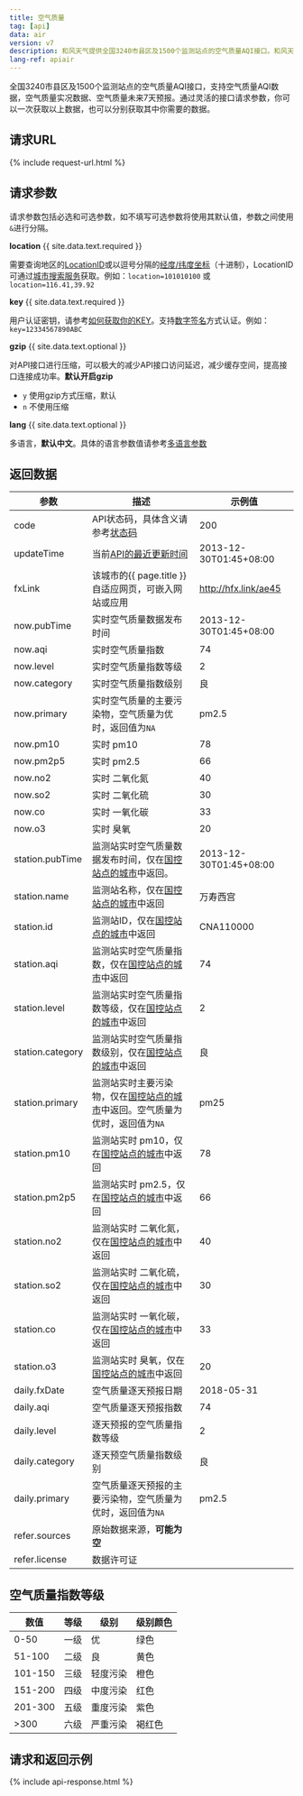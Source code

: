 ```yaml
---
title: 空气质量
tag: [api]
data: air
version: v7
description: 和风天气提供全国3240市县区及1500个监测站点的空气质量AQI接口。和风天气API支持空气质量AQI数据，空气质量实况数据、空气质量未来7天预报以及空气质量未来逐小时预报。
lang-ref: apiair
---
```


全国3240市县区及1500个监测站点的空气质量AQI接口，支持空气质量AQI数据，空气质量实况数据、空气质量未来7天预报。通过灵活的接口请求参数，你可以一次获取以上数据，也可以分别获取其中你需要的数据。

## 请求URL

{% include request-url.html %}

## 请求参数

请求参数包括必选和可选参数，如不填写可选参数将使用其默认值，参数之间使用`&`进行分隔。

**location** {{ site.data.text.required }}

需要查询地区的[LocationID](/docs/start/glossary#locationid)或以逗号分隔的[经度/纬度坐标](/docsgetting-started/glossary#coordinate)（十进制），LocationID可通过[城市搜索服务](/docs/api/geo)获取。例如：`location=101010100` 或 `location=116.41,39.92`

**key** {{ site.data.text.required }}

用户认证密钥，请参考[如何获取你的KEY](/docs/start/get-api-key)。支持[数字签名](/docs/faq/technical#signature-authentication)方式认证。例如：`key=12334567890ABC`

**gzip** {{ site.data.text.optional }}

对API接口进行压缩，可以极大的减少API接口访问延迟，减少缓存空间，提高接口连接成功率。**默认开启gzip**

- `y` 使用gzip方式压缩，默认
- `n` 不使用压缩

**lang** {{ site.data.text.optional }}

多语言，**默认中文**。具体的语言参数值请参考[多语言参数](/docs/start/language)

## 返回数据

| 参数             | 描述                                                                                                                   | 示例值                 |
| ---------------- | ---------------------------------------------------------------------------------------------------------------------- | ---------------------- |
| code             | API状态码，具体含义请参考[状态码](/docs/start/status-code)                                                             | 200                    |
| updateTime       | 当前[API的最近更新时间](/docs/start/glossary#updatetime)                                                     | 2013-12-30T01:45+08:00 |
| fxLink           | 该城市的{{ page.title }}自适应网页，可嵌入网站或应用                                                                   | http://hfx.link/ae45   |
| now.pubTime      | 实时空气质量数据发布时间                                                                                               | 2013-12-30T01:45+08:00 |
| now.aqi          | 实时空气质量指数                                                                                                       | 74                     |
| now.level        | 实时空气质量指数等级                                                                                                   | 2                      |
| now.category     | 实时空气质量指数级别                                                                                                   | 良                     |
| now.primary      | 实时空气质量的主要污染物，空气质量为优时，返回值为`NA`                                                                   | pm2.5                  |
| now.pm10         | 实时 pm10                                                                                                              | 78                     |
| now.pm2p5        | 实时 pm2.5                                                                                                             | 66                     |
| now.no2          | 实时 二氧化氮                                                                                                          | 40                     |
| now.so2          | 实时 二氧化硫                                                                                                          | 30                     |
| now.co           | 实时 一氧化碳                                                                                                          | 33                     |
| now.o3           | 实时 臭氧                                                                                                              | 20                     |
| station.pubTime  | 监测站实时空气质量数据发布时间，仅在[国控站点的城市](https://cdn.qweather.com/air_gov.xlsx)中返回。                 | 2013-12-30T01:45+08:00 |
| station.name     | 监测站名称，仅在[国控站点的城市](https://cdn.qweather.com/air_gov.xlsx)中返回                                       | 万寿西宫               |
| station.id       | 监测站ID，仅在[国控站点的城市](https://cdn.qweather.com/air_gov.xlsx)中返回                                         | CNA110000              |
| station.aqi      | 监测站实时空气质量指数，仅在[国控站点的城市](https://cdn.qweather.com/air_gov.xlsx)中返回                           | 74                     |
| station.level    | 监测站实时空气质量指数等级，仅在[国控站点的城市](https://cdn.qweather.com/air_gov.xlsx)中返回                       | 2                      |
| station.category | 监测站实时空气质量指数级别，仅在[国控站点的城市](https://cdn.qweather.com/air_gov.xlsx)中返回                       | 良                     |
| station.primary  | 监测站实时主要污染物，仅在[国控站点的城市](https://cdn.qweather.com/air_gov.xlsx)中返回。空气质量为优时，返回值为`NA` | pm25                   |
| station.pm10     | 监测站实时 pm10，仅在[国控站点的城市](https://cdn.qweather.com/air_gov.xlsx)中返回                                  | 78                     |
| station.pm2p5    | 监测站实时 pm2.5，仅在[国控站点的城市](https://cdn.qweather.com/air_gov.xlsx)中返回                                 | 66                     |
| station.no2      | 监测站实时 二氧化氮，仅在[国控站点的城市](https://cdn.qweather.com/air_gov.xlsx)中返回                              | 40                     |
| station.so2      | 监测站实时 二氧化硫，仅在[国控站点的城市](https://cdn.qweather.com/air_gov.xlsx)中返回                              | 30                     |
| station.co       | 监测站实时 一氧化碳，仅在[国控站点的城市](https://cdn.qweather.com/air_gov.xlsx)中返回                              | 33                     |
| station.o3       | 监测站实时 臭氧，仅在[国控站点的城市](https://cdn.qweather.com/air_gov.xlsx)中返回                                  | 20                     |
| daily.fxDate     | 空气质量逐天预报日期                                                                                                   | 2018-05-31             |
| daily.aqi        | 空气质量逐天预报指数                                                                                                   | 74                     |
| daily.level      | 逐天预报的空气质量指数等级                                                                                             | 2                      |
| daily.category   | 逐天预空气质量指数级别                                                                                                 | 良                     |
| daily.primary    | 空气质量逐天预报的主要污染物，空气质量为优时，返回值为`NA`                                                               | pm2.5                  |
| refer.sources    | 原始数据来源，**可能为空**                                                                                             |                        |
| refer.license    | 数据许可证                                                                                                           |                        |

## 空气质量指数等级

| 数值    | 等级 | 级别     | 级别颜色 |
| ------- | ---- | -------- | -------- |
| 0-50    | 一级 | 优       | 绿色     |
| 51-100  | 二级 | 良       | 黄色     |
| 101-150 | 三级 | 轻度污染 | 橙色     |
| 151-200 | 四级 | 中度污染 | 红色     |
| 201-300 | 五级 | 重度污染 | 紫色     |
| >300    | 六级 | 严重污染 | 褐红色   |

## 请求和返回示例

{% include api-response.html %}